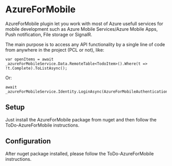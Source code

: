# AzureForMobile

AzureForMobile plugin let you work with most of Azure usefull services for mobile development such as Azure Mobile Services/Azure Mobile Apps, Push notification, File storage or SignalR.

The main purpose is to access any API functionality by a single line of code from anywhere in the project (PCL or not), like:

    var openItems = await _azureForMobileService.Data.RemoteTable<TodoItem>().Where(t => !t.Complete).ToListAsync();

Or:

    await _azureForMobileService.Identity.LoginAsync(AzureForMobileAuthenticationProvider.Facebook);

## Setup

Just install the AzureForMobile package from nuget and then follow the ToDo-AzureForMobile instructions.

## Configuration

After nuget package installed, please follow the ToDo-AzureForMobile instructions.
